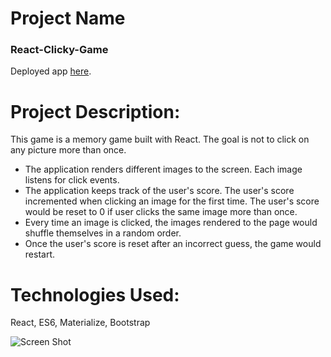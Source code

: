 # Project Name

### React-Clicky-Game

Deployed app  [here](https://dinaizida.github.io/react-game/).

# Project Description:

This game is a memory game built with React. The goal is not to click on any picture more than once. 

* The application renders different images to the screen. Each image listens for click events.
* The application keeps track of the user's score. The user's score incremented when clicking an image for the first time. The user's score would be reset to 0 if user clicks the same image more than once.
* Every time an image is clicked, the images rendered to the page would shuffle themselves in a random order.
* Once the user's score is reset after an incorrect guess, the game would restart.

# Technologies Used: 

React, ES6, Materialize, Bootstrap


![Screen Shot](public/assets/images/city.png)